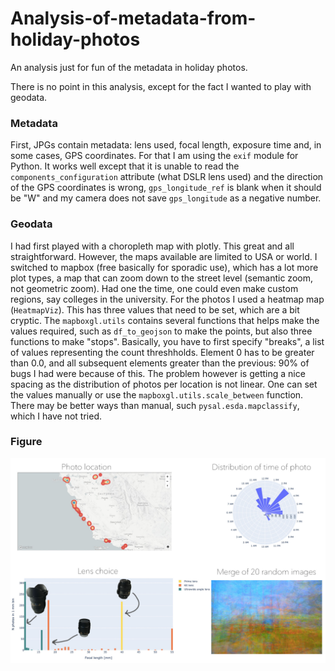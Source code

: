 # Analysis-of-metadata-from-holiday-photos
An analysis just for fun of the metadata in holiday photos.

There is no point in this analysis, except for the fact I wanted to play with geodata.

### Metadata
First, JPGs contain metadata: lens used, focal length, exposure time and, in some cases, GPS coordinates.
For that I am using the `exif` module for Python.
It works well except that it is unable to read
the `components_configuration` attribute (what DSLR lens used) and
the direction of the GPS coordinates is wrong, `gps_longitude_ref` is blank when it should be "W" and
my camera does not save `gps_longitude` as a negative number.

### Geodata
I had first played with a choropleth map with plotly. This great and all straightforward.
However, the maps available are limited to USA or world.
I switched to mapbox (free basically for sporadic use), which has a lot more plot types, a map that can zoom down to the street level (semantic zoom, not geometric zoom).
Had one the time, one could even make custom regions, say colleges in the university.
For the photos I used a heatmap map (`HeatmapViz`).
This has three values that need to be set, which are a bit cryptic. The `mapboxgl.utils` contains several functions
that helps make the values required, such as `df_to_geojson` to make the points, but also three functions to make "stops".
Basically, you have to first specify "breaks", a list of values representing the count threshholds.
Element 0 has to be greater than 0.0, and all subsequent elements greater than the previous:
90% of bugs I had were because of this. The problem however is getting a nice spacing 
as the distribution of photos per location is not linear.
One can set the values manually
or use the `mapboxgl.utils.scale_between` function.
There may be better ways than manual, such `pysal.esda.mapclassify`, which I have not tried.

### Figure
![photos_meta.jpg](photos_meta.jpg)
